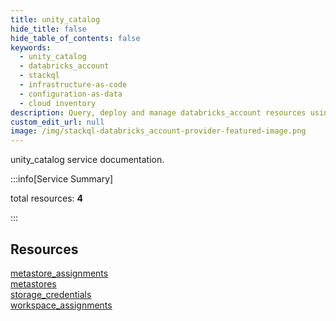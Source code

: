 ```yaml
---
title: unity_catalog
hide_title: false
hide_table_of_contents: false
keywords:
  - unity_catalog
  - databricks_account
  - stackql
  - infrastructure-as-code
  - configuration-as-data
  - cloud inventory
description: Query, deploy and manage databricks_account resources using SQL
custom_edit_url: null
image: /img/stackql-databricks_account-provider-featured-image.png
---
```


unity_catalog service documentation.

:::info[Service Summary]

total resources: __4__  

:::

## Resources
<div class="row">
<div class="providerDocColumn">
<a href="/services/unity_catalog/metastore_assignments/">metastore_assignments</a><br />
<a href="/services/unity_catalog/metastores/">metastores</a>
</div>
<div class="providerDocColumn">
<a href="/services/unity_catalog/storage_credentials/">storage_credentials</a><br />
<a href="/services/unity_catalog/workspace_assignments/">workspace_assignments</a>
</div>
</div>
